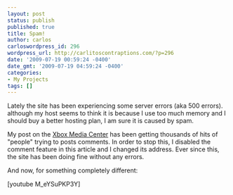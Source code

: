 ```yaml
---
layout: post
status: publish
published: true
title: Spam!
author: carlos
carloswordpress_id: 296
wordpress_url: http://carlitoscontraptions.com/?p=296
date: '2009-07-19 00:59:24 -0400'
date_gmt: '2009-07-19 04:59:24 -0400'
categories:
- My Projects
tags: []
---
```

Lately the site has been experiencing some server errors (aka 500 errors). although my host seems to think it is because I use too much memory and I should buy a better hosting plan, I am sure it is caused by spam.

My post on the [Xbox Media Center](http://carlitoscontraptions.com/2007/07/fully-featured-media-center-on-a-budget/) has been getting thousands of hits of "people" trying to posts comments. In order to stop this, I disabled the comment feature in this article and I changed its address. Ever since this, the site has been doing fine without any errors.

And now, for something completely different:

\[youtube M_eYSuPKP3Y\]